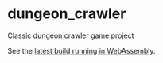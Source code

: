 # dungeon_crawler
Classic dungeon crawler game project

See the [latest build running in WebAssembly](https://bredlej.github.io/dungeon_crawler/generated/).

